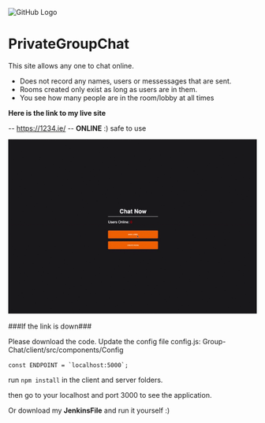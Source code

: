 ![GitHub Logo](Group-Chat/client/public/favicon.ico)

# PrivateGroupChat
This site allows any one to chat online.
- Does not record any names, users or messessages that are sent. 
- Rooms created only exist as long as users are in them.
- You see how many people are in the room/lobby at all times
 
**Here is the link to my live site**

-- https://1234.ie/ -- **ONLINE** :)
safe to use

![Chat Demo](demo/howTo.gif)

###If the link is down###

Please download the code.
Update the config file config.js:
Group-Chat/client/src/components/Config

```
const ENDPOINT = `localhost:5000`;
```

run ```npm install``` in the client and server folders. 

then go to your localhost and port 3000 to see the application. 

Or download my **JenkinsFile** and run it yourself :) 
